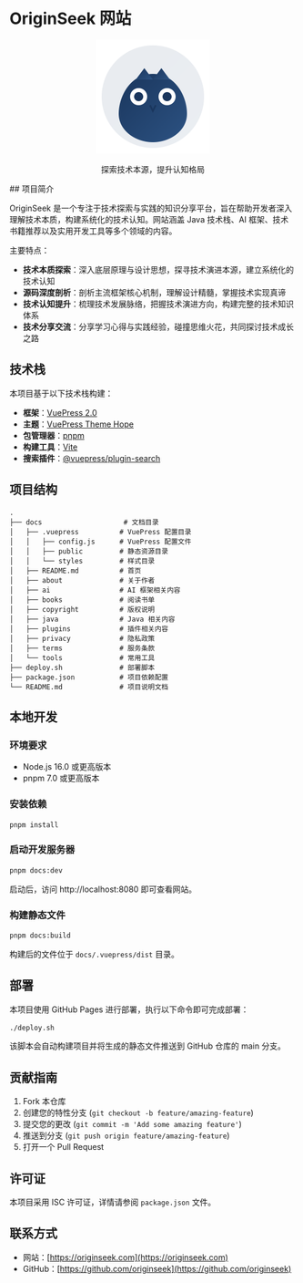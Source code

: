 # OriginSeek 网站

<p align="center">
  <img src="./docs/.vuepress/public/logo.svg" alt="OriginSeek Logo" width="200" height="200">
</p>
<p align="center">
  探索技术本源，提升认知格局
</p>
## 项目简介

OriginSeek 是一个专注于技术探索与实践的知识分享平台，旨在帮助开发者深入理解技术本质，构建系统化的技术认知。网站涵盖 Java 技术栈、AI 框架、技术书籍推荐以及实用开发工具等多个领域的内容。

主要特点：

- **技术本质探索**：深入底层原理与设计思想，探寻技术演进本源，建立系统化的技术认知
- **源码深度剖析**：剖析主流框架核心机制，理解设计精髓，掌握技术实现真谛
- **技术认知提升**：梳理技术发展脉络，把握技术演进方向，构建完整的技术知识体系
- **技术分享交流**：分享学习心得与实践经验，碰撞思维火花，共同探讨技术成长之路

## 技术栈

本项目基于以下技术栈构建：

- **框架**：[VuePress 2.0](https://v2.vuepress.vuejs.org/zh/)
- **主题**：[VuePress Theme Hope](https://theme-hope.vuejs.press/zh/)
- **包管理器**：[pnpm](https://pnpm.io/zh/)
- **构建工具**：[Vite](https://vitejs.dev/)
- **搜索插件**：[@vuepress/plugin-search](https://v2.vuepress.vuejs.org/zh/reference/plugin/search.html)

## 项目结构

```
.
├── docs                    # 文档目录
│   ├── .vuepress          # VuePress 配置目录
│   │   ├── config.js      # VuePress 配置文件
│   │   ├── public         # 静态资源目录
│   │   └── styles         # 样式目录
│   ├── README.md          # 首页
│   ├── about              # 关于作者
│   ├── ai                 # AI 框架相关内容
│   ├── books              # 阅读书单
│   ├── copyright          # 版权说明
│   ├── java               # Java 相关内容
│   ├── plugins            # 插件相关内容
│   ├── privacy            # 隐私政策
│   ├── terms              # 服务条款
│   └── tools              # 常用工具
├── deploy.sh              # 部署脚本
├── package.json           # 项目依赖配置
└── README.md              # 项目说明文档
```

## 本地开发

### 环境要求

- Node.js 16.0 或更高版本
- pnpm 7.0 或更高版本

### 安装依赖

```bash
pnpm install
```

### 启动开发服务器

```bash
pnpm docs:dev
```

启动后，访问 http://localhost:8080 即可查看网站。

### 构建静态文件

```bash
pnpm docs:build
```

构建后的文件位于 `docs/.vuepress/dist` 目录。

## 部署

本项目使用 GitHub Pages 进行部署，执行以下命令即可完成部署：

```bash
./deploy.sh
```

该脚本会自动构建项目并将生成的静态文件推送到 GitHub 仓库的 main 分支。

## 贡献指南

1. Fork 本仓库
2. 创建您的特性分支 (`git checkout -b feature/amazing-feature`)
3. 提交您的更改 (`git commit -m 'Add some amazing feature'`)
4. 推送到分支 (`git push origin feature/amazing-feature`)
5. 打开一个 Pull Request

## 许可证

本项目采用 ISC 许可证，详情请参阅 `package.json` 文件。

## 联系方式

- 网站：[https://originseek.com](https://originseek.com)
- GitHub：[https://github.com/originseek](https://github.com/originseek)